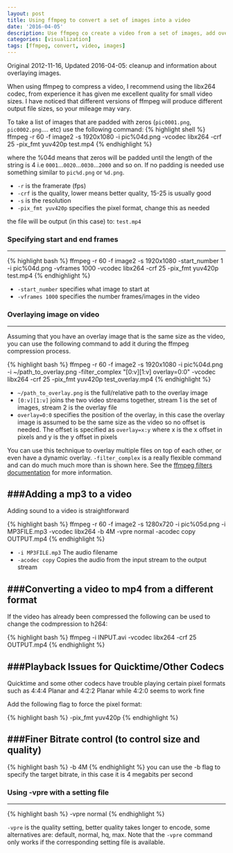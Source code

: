 ```yaml
---
layout: post
title: Using ffmpeg to convert a set of images into a video
date: '2016-04-05'
description: Use ffmpeg co create a video from a set of images, add overlays, audio and more
categories: [visualization]
tags: [ffmpeg, convert, video, images]
---
```


Original 2012-11-16, Updated 2016-04-05: cleanup and information about overlaying images.

When using ffmpeg to compress a video, I recommend using the libx264 codec, from experience it has given me excellent quality for small video sizes. I have noticed that different versions of ffmpeg will produce different output file sizes, so your mileage may vary.

To take a list of images that are padded with zeros (```pic0001.png```, ```pic0002.png```.... etc) use the following command:
{% highlight shell %}
ffmpeg -r 60 -f image2 -s 1920x1080 -i pic%04d.png -vcodec libx264 -crf 25  -pix_fmt yuv420p test.mp4
{% endhighlight %}

where the %04d means that zeros will be padded until the length of the string is 4 i.e ```0001```...```0020```...```0030```...```2000``` and so on. If no padding is needed use something similar to ```pic%d.png``` or ```%d.png```.

*  ```-r``` is the framerate (fps)
*  ```-crf``` is the quality, lower means better quality, 15-25 is usually good
*  ```-s``` is the resolution
* ```-pix_fmt yuv420p``` specifies the pixel format, change this as needed

the file will be output (in this case) to: ```test.mp4``` 

### Specifying start and end frames
---
{% highlight bash %}
ffmpeg -r 60 -f image2 -s 1920x1080 -start_number 1 -i pic%04d.png -vframes 1000 -vcodec libx264 -crf 25  -pix_fmt yuv420p test.mp4
{% endhighlight %}

* ```-start_number``` specifies what image to start at
* ```-vframes 1000``` specifies the number frames/images in the video


### Overlaying image on video
---
Assuming that you have an overlay image that is the same size as the video, you can use the following command to add it during the ffmpeg compression process. 

{% highlight bash %}
ffmpeg -r 60 -f image2 -s 1920x1080 -i pic%04d.png -i ~/path_to_overlay.png -filter_complex "[0:v][1:v] overlay=0:0" -vcodec libx264 -crf 25  -pix_fmt yuv420p test_overlay.mp4
{% endhighlight %}

*  ```~/path_to_overlay.png``` is the full/relative path to the overlay image
*  ```[0:v][1:v]``` joins the two video streams together, stream 1 is the set of images, stream 2 is the overlay file
*  ```overlay=0:0``` specifies the position of the overlay, in this case the overlay image is assumed to be the same size as the video so no offset is needed. The offset is specified as ```overlay=x:y``` where x is the x offset in pixels and y is the y offset in pixels

You can use this technique to overlay multiple files on top of each other, or even have a dynamic overlay. ```-filter_complex``` is a really flexible command and can do much much more than is shown here. See the [ffmpeg filters documentation](https://ffmpeg.org/ffmpeg-filters.html) for more information.

###Adding a mp3 to a video 
---
Adding sound to a video is straightforward

{% highlight bash %}
ffmpeg -r 60 -f image2 -s 1280x720 -i pic%05d.png -i MP3FILE.mp3 -vcodec libx264 -b 4M -vpre normal -acodec copy OUTPUT.mp4 
{% endhighlight %}

* ```-i MP3FILE.mp3```  The audio filename
* ```-acodec copy```  Copies the audio from the input stream to the output stream

###Converting a video to mp4 from a different format
---
If the video has already been compressed the following can be used to change the codmpression to h264:

{% highlight bash %}
ffmpeg  -i INPUT.avi -vcodec libx264 -crf 25 OUTPUT.mp4
{% endhighlight %}

###Playback Issues for Quicktime/Other Codecs
---
Quicktime and some other codecs have trouble playing certain pixel formats such as 4:4:4 Planar and 4:2:2 Planar while 4:2:0 seems to work fine

Add the following flag to force the pixel format:

{% highlight bash %}
-pix_fmt yuv420p
{% endhighlight %}

###Finer Bitrate control (to control size and quality)
---
{% highlight bash %}
 -b 4M
{% endhighlight %}
you can use the -b flag to specify the target bitrate, in this case it is 4 megabits per second 

### Using -vpre with a setting file
---
{% highlight bash %}
 -vpre normal
{% endhighlight %}

```-vpre``` is the quality setting, better quality takes longer to encode, some alternatives are: default, normal, hq, max. Note that the ```-vpre``` command only works if the corresponding setting file is available.



